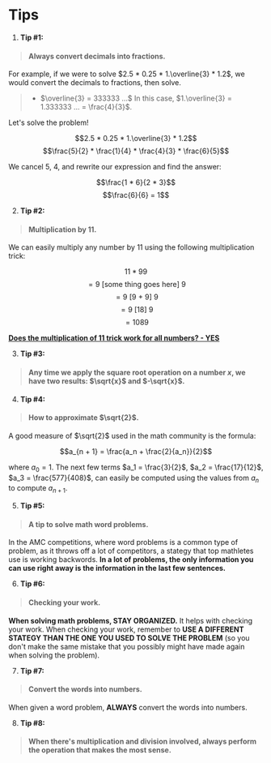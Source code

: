 # Tips

1. **Tip #1:**

> #### **Always convert decimals into fractions.**

For example, if we were to solve $2.5 * 0.25 * 1.\overline{3} * 1.2$, we would convert the decimals to fractions, then solve.

> * $\overline{3} = 333333 ...$
> In this case,  $1.\overline{3} = 1.333333 ... = \frac{4}{3}$.

Let's solve the problem!

$$2.5 * 0.25 * 1.\overline{3} * 1.2$$
$$\frac{5}{2} * \frac{1}{4} * \frac{4}{3} * \frac{6}{5}$$

We cancel $5$, $4$, and rewrite our expression and find the answer:

$$\frac{1 * 6}{2 * 3}$$
$$\frac{6}{6} = 1$$

2. **Tip #2:**

> #### Multiplication by 11.

We can easily multiply any number by 11 using the following multiplication trick:

$$11 * 99$$
$$= 9 \text{ [some thing goes here] } 9$$
$$= 9 \text{ [9 + 9] } 9$$
$$= 9 \text { [18] } 9$$
$$= 1089$$

**[Does the multiplication of 11 trick work for all numbers? - YES](https://forum.poshenloh.com/topic/809/does-the-multiplication-by-11-trick-work-for-numbers-that-aren-t-two-digits?_=1619107946181)**

3. **Tip #3:**

> #### Any time we apply the square root operation on a number $x$, we have two results: $\sqrt{x}$ and $-\sqrt{x}$.

4. **Tip #4:**

> #### How to approximate $\sqrt{2}$.

A good measure of $\sqrt{2}$ used in the math community is the formula:

$$a_{n + 1} = \frac{a_n + \frac{2}{a_n}}{2}$$

where $a_0 = 1$. The next few terms $a_1 = \frac{3}{2}$, $a_2 = \frac{17}{12}$, $a_3 = \frac{577}{408}$, can easily be computed using the values from $a_n$ to compute $a_{n + 1}$.

5. **Tip #5:**

> #### A tip to solve math word problems.

In the AMC competitions, where word problems is a common type of problem, as it throws off a lot of competitors, a stategy that top mathletes use is working backwords. **In a lot of problems, the only information you can use right away is the information in the last few sentences.**

6. **Tip #6:**

> #### Checking your work.

**When solving math problems, STAY ORGANIZED.** It helps with checking your work. When checking your work, remember to **USE A DIFFERENT STATEGY THAN THE ONE YOU USED TO SOLVE THE PROBLEM** (so you don't make the same mistake that you possibly might have made again when solving the problem).

7. **Tip #7:**

> #### Convert the words into numbers.

When given a word problem, **ALWAYS** convert the words into numbers.

8. **Tip #8:**

> #### When there's multiplication and division involved, always perform the operation that makes the most sense.
